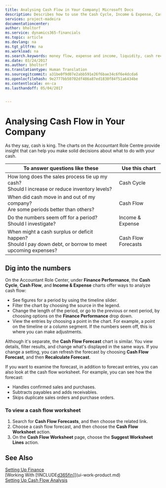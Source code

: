 ```yaml
---
title: Analysing Cash Flow in Your Company| Microsoft Docs
description: Describes how to use the Cash Cycle, Income & Expense, Cash Flow, and Cash Flow Forecast charts to analyze past and future movement of cash in and out of your company.
services: project-madeira
documentationcenter: 
author: bholtorf
ms.service: dynamics365-financials
ms.topic: article
ms.devlang: na
ms.tgt_pltfrm: na
ms.workload: na
ms.search.keywords: money flow, expense and income, liquidity, cash receipts minus cash payments, Cartera
ms.date: 03/24/2017
ms.author: bholtorf
ms.translationtype: Human Translation
ms.sourcegitcommit: a31be0f9d07e2abb591e26f6bae34c6f6e4dcda6
ms.openlocfilehash: 9e2777bb50702df486a87ed1830f84f51a6434be
ms.contentlocale: en-ca
ms.lasthandoff: 05/04/2017


---
```

# <a name="analyzing-cash-flow-in-your-company"></a>Analysing Cash Flow in Your Company
As they say, cash is king. The charts on the Accountant Role Centre provide insight that can help you make solid decisions about what to do with your cash.  

| To answer questions like these | Use this chart |
| --- | --- |
| How long does the sales process tie up my cash?</br> Should I increase or reduce inventory levels? |Cash Cycle |
| When did cash move in and out of my company?</br> Are some periods better than others? |Cash Flow |
| Do the numbers seem off for a period?</br> Should I investigate? |Income & Expense |
| When might a cash surplus or deficit happen?</br> Should I pay down debt, or borrow to meet upcoming expenses? |Cash Flow Forecasts |

## <a name="dig-into-the-numbers"></a>Dig into the numbers
On the Accountant Role Center, under **Finance Performance**, the **Cash Cycle**, **Cash Flow**, and **Income & Expense** charts offer ways to analyze cash flow:  

* See figures for a period by using the timeline slider.  
* Filter the chart by choosing the source in the legend.  
* Change the length of the period, or go to the previous or next period, by choosing options on the **Finance Performance** drop down.  
* View the entries by choosing a point in the chart. For example, a point on the timeline or a column segment. If the numbers seem off, this is where you can make adjustments.  

Although it's separate, the **Cash Flow Forecast** chart is similar. You view details, filter results, and change what's displayed in the same ways. If you change a setting, you can refresh the forecast by choosing **Cash Flow Forecast**, and then **Recalculate Forecast**.

If you want to examine the forecast, in addition to forecast entries, you can also look at the cash flow worksheet. For example, you can see how the forecast:

* Handles confirmed sales and purchases.  
* Subtracts payables and adds receivables.  
* Skips duplicate sales orders and purchase orders.  

### <a name="to-view-a-cash-flow-worksheet"></a>To view a cash flow worksheet
1. Search for **Cash Flow Forecasts**, and then choose the related link.  
2. Choose a cash flow forecast, and then choose the **Cash Flow Worksheet** action.  
3. On the **Cash Flow Worksheet** page, choose the **Suggest Worksheet Lines** action.  

## <a name="see-also"></a>See Also
[Setting Up Finance](finance-setup-finance.md)  
[Working With [!INCLUDE[d365fin](includes/d365fin_md.md)]](ui-work-product.md)  
[Setting Up Cash Flow Analysis](finance-setup-cash-flow-analyses.md)  

